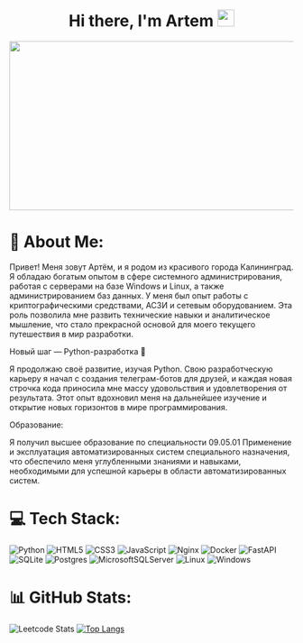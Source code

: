 <h1 align="center">Hi there, I'm Artem</a> 
<img src="https://github.com/blackcater/blackcater/raw/main/images/Hi.gif" width="30px"/></h1>

<div align="center">
  <img src="https://user-images.githubusercontent.com/74038190/225813708-98b745f2-7d22-48cf-9150-083f1b00d6c9.gif" width="600" height="300"/>
</div>

# 💫 About Me:
Привет! Меня зовут Артём, и я родом из красивого города Калининград. Я обладаю богатым опытом в сфере системного администрирования, работая с серверами на базе Windows и Linux, а также администрированием баз данных. У меня был опыт работы с криптографическими средствами, АСЗИ и сетевым оборудованием. Эта роль позволила мне развить технические навыки и аналитическое мышление, что стало прекрасной основой для моего текущего путешествия в мир разработки.

Новый шаг — Python-разработка 🚀

Я продолжаю своё развитие, изучая Python. Свою разработческую карьеру я начал с создания телеграм-ботов для друзей, и каждая новая строчка кода приносила мне массу удовольствия и удовлетворения от результата. Этот опыт вдохновил меня на дальнейшее изучение и открытие новых горизонтов в мире программирования.

Образование:

Я получил высшее образование по специальности 09.05.01 Применение и эксплуатация автоматизированных систем специального назначения, что обеспечило меня углубленными знаниями и навыками, необходимыми для успешной карьеры в области автоматизированных систем.

# 💻 Tech Stack:
![Python](https://img.shields.io/badge/python-3670A0?style=for-the-badge&logo=python&logoColor=ffdd54)
![HTML5](https://img.shields.io/badge/html5-%23E34F26.svg?style=for-the-badge&logo=html5&logoColor=white)
![CSS3](https://img.shields.io/badge/css3-%231572B6.svg?style=for-the-badge&logo=css3&logoColor=white)
![JavaScript](https://img.shields.io/badge/javascript-%23323330.svg?style=for-the-badge&logo=javascript&logoColor=%23F7DF1E)
![Nginx](https://img.shields.io/badge/nginx-%23009639.svg?style=for-the-badge&logo=nginx&logoColor=white)
![Docker](https://img.shields.io/badge/docker-%230db7ed.svg?style=for-the-badge&logo=docker&logoColor=white)
![FastAPI](https://img.shields.io/badge/FastAPI-005571?style=for-the-badge&logo=fastapi)
![SQLite](https://img.shields.io/badge/sqlite-%2307405e.svg?style=for-the-badge&logo=sqlite&logoColor=white)
![Postgres](https://img.shields.io/badge/postgres-%23316192.svg?style=for-the-badge&logo=postgresql&logoColor=white)
![MicrosoftSQLServer](https://img.shields.io/badge/Microsoft%20SQL%20Server-CC2927?style=for-the-badge&logo=microsoft%20sql%20server&logoColor=white)
![Linux](https://img.shields.io/badge/Linux-FCC624?style=for-the-badge&logo=linux&logoColor=black)
![Windows](https://img.shields.io/badge/Windows-0078D6?style=for-the-badge&logo=windows&logoColor=white)

# 📊 GitHub Stats:
![Leetcode Stats](https://leetcard.jacoblin.cool/safari47?theme=nord)
[![Top Langs](https://github-readme-stats.vercel.app/api/top-langs/?username=safari47&layout=compact)](https://github.com/safari47/github-readme-stats)





